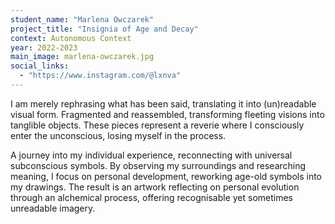 ```yaml
---
student_name: "Marlena Owczarek"
project_title: "Insignia of Age and Decay"
context: Autonomous Context
year: 2022-2023
main_image: marlena-owczarek.jpg
social_links:
  - "https://www.instagram.com/@lxnva"
---
```

I am merely rephrasing what has been said, translating it into (un)readable visual form.  Fragmented and reassembled, transforming fleeting visions into tanglible objects.
These pieces represent a reverie where I consciously enter the unconscious, losing myself in the process. 

A journey into my individual experience, reconnecting with universal subconscious symbols. By observing my surroundings and researching meaning, I focus on personal development, reworking age-old symbols into my drawings. The result is an artwork reflecting on personal evolution through an alchemical process, offering recognisable yet sometimes unreadable imagery. 